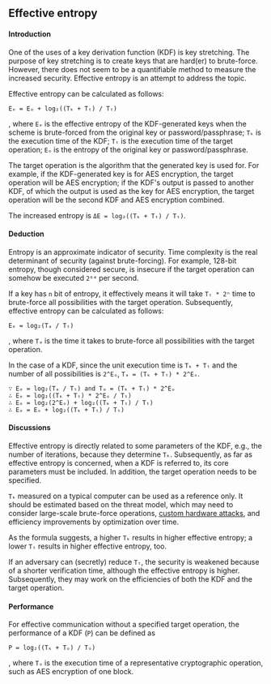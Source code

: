 ## Effective entropy

#### Introduction

One of the uses of a key derivation function (KDF) is key stretching. The purpose of key stretching is to create keys that are hard(er) to brute-force. However, there does not seem to be a quantifiable method to measure the increased security. Effective entropy is an attempt to address the topic.

Effective entropy can be calculated as follows:

```
Eₑ = Eₒ + log₂((Tₖ + Tₜ) / Tₜ)
```

, where `Eₑ` is the effective entropy of the KDF-generated keys when the scheme is brute-forced from the original key or password/passphrase; `Tₖ` is the execution time of the KDF; `Tₜ` is the execution time of the target operation; `Eₒ` is the entropy of the original key or password/passphrase.

The target operation is the algorithm that the generated key is used for. For example, if the KDF-generated key is for AES encryption, the target operation will be AES encryption; if the KDF's output is passed to another KDF, of which the output is used as the key for AES encryption, the target operation will be the second KDF and AES encryption combined.

The increased entropy is `ΔE = log₂((Tₖ + Tₜ) / Tₜ)`.

#### Deduction

Entropy is an approximate indicator of security. Time complexity is the real determinant of security (against brute-forcing). For example, 128-bit entropy, though considered secure, is insecure if the target operation can somehow be executed `2⁶⁴` per second.

If a key has `n` bit of entropy, it effectively means it will take `Tₜ * 2ⁿ` time to brute-force all possibilities with the target operation. Subsequently, effective entropy can be calculated as follows:

```
Eₑ = log₂(Tₐ / Tₜ)
```
, where `Tₐ` is the time it takes to brute-force all possibilities with the target operation.

In the case of a KDF, since the unit execution time is `Tₖ + Tₜ` and the number of all possibilities is `2^Eₒ`, `Tₐ = (Tₖ + Tₜ) * 2^Eₒ`.

```
∵ Eₑ = log₂(Tₐ / Tₜ) and Tₐ = (Tₖ + Tₜ) * 2^Eₒ
∴ Eₑ = log₂((Tₖ + Tₜ) * 2^Eₒ / Tₜ)
∴ Eₑ = log₂(2^Eₒ) + log₂((Tₖ + Tₜ) / Tₜ)
∴ Eₑ = Eₒ + log₂((Tₖ + Tₜ) / Tₜ)
```

#### Discussions

Effective entropy is directly related to some parameters of the KDF, e.g., the number of iterations, because they determine `Tₖ`. Subsequently, as far as effective entropy is concerned, when a KDF is referred to, its core parameters must be included. In addition, the target operation needs to be specified.

`Tₖ` measured on a typical computer can be used as a reference only. It should be estimated based on the threat model, which may need to consider large-scale brute-force operations, [custom hardware attacks](https://en.wikipedia.org/wiki/Custom_hardware_attack), and efficiency improvements by optimization over time.

As the formula suggests, a higher `Tₖ` results in higher effective entropy; a lower `Tₜ` results in higher effective entropy, too.

If an adversary can (secretly) reduce `Tₜ`, the security is weakened because of a shorter verification time, although the effective entropy is higher. Subsequently, they may work on the efficiencies of both the KDF and the target operation.

#### Performance

For effective communication without a specified target operation, the performance of a KDF (`P`) can be defined as

```
P = log₂((Tₖ + Tₒ) / Tₒ)
```
, where `Tₒ` is the execution time of a representative cryptographic operation, such as AES encryption of one block.
